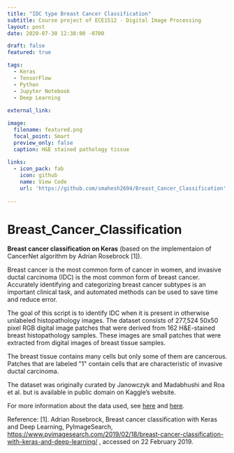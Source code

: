 ```yaml
---
title: "IDC type Breast Cancer Classification"
subtitle: Course project of ECE1512 - Digital Image Processing
layout: post
date: 2020-07-30 12:38:00 -0700

draft: false
featured: true

tags:
  - Keras
  - TensorFlow
  - Python
  - Jupyter Notebook
  - Deep Learning
  
external_link: 

image:
  filename: featured.png
  focal_point: Smart
  preview_only: false
  caption: H&E stained pathology tissue
  
links:
  - icon_pack: fab
    icon: github
    name: View Code 
    url: 'https://github.com/smahesh2694/Breast_Cancer_Classification'
 
---
```


# Breast_Cancer_Classification

**Breast cancer classification on Keras** (based on the implementaion of CancerNet algorithm by Adrian Rosebrock [1]).

Breast cancer is the most common form of cancer in women, and invasive ductal carcinoma (IDC) is the most common form of breast cancer. Accurately identifying and categorizing breast cancer subtypes is an important clinical task, and automated methods can be used to save time and reduce error.

The goal of this script is to identify IDC when it is present in otherwise unlabeled histopathology images.
The dataset consists of 277,524 50x50 pixel RGB digital image patches that were derived from 162 H&E-stained breast histopathology samples.
These images are small patches that were extracted from digital images of breast tissue samples. 

The breast tissue contains many cells but only some of them are cancerous. 
Patches that are labeled "1" contain cells that are characteristic of invasive ductal carcinoma. 

The dataset was originally curated by Janowczyk and Madabhushi and Roa et al. but is available in public domain on Kaggle’s website. 

For more information about the data used, 
see [here](https://www.ncbi.nlm.nih.gov/pubmed/27563488) and [here](http://spie.org/Publications/Proceedings/Paper/10.1117/12.2043872).

Reference:
[1]. Adrian Rosebrock, Breast cancer classification with Keras and Deep Learning, PyImageSearch, https://www.pyimagesearch.com/2019/02/18/breast-cancer-classification-with-keras-and-deep-learning/ , accessed on 22 February 2019.


